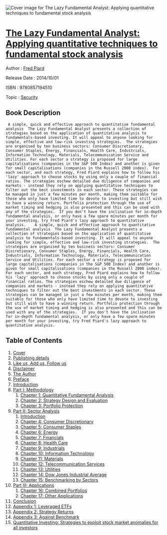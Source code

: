 ![Cover image for The Lazy Fundamental Analyst: Applying quantitative techniques to fundamental stock analysis](https://imgdetail.ebookreading.net/cover/cover/security/EB9780857194510.jpg)

[The Lazy Fundamental Analyst: Applying quantitative techniques to fundamental stock analysis](https://ebookreading.net/view/book/The+Lazy+Fundamental+Analyst%3A+Applying+quantitative+techniques+to+fundamental+stock+analysis-EB9780857194510_1.html "The Lazy Fundamental Analyst: Applying quantitative techniques to fundamental stock analysis")
====================================================================================================================

Author : [Fred Piard](https://ebookreading.net/search/author/Fred+Piard)

Release Date : 2014/10/01

ISBN : 9780857194510

Topic : [Security](https://ebookreading.net/search/category/security)

Book Description
-----------------

     A simple, quick and effective approach to quantitative fundamental analysis  The Lazy Fundamental Analyst presents a collection of strategies based on the application of quantitative analysis to fundamentals-based investing. It will appeal to anyone looking for simple, effective and low-risk investing strategies.  The strategies are organised by ten business sectors: Consumer Discretionary, Consumer Staples, Energy, Financials, Health Care, Industrials, Information Technology, Materials, Telecommunication Service and Utilities. For each sector a strategy is proposed for large capitalisations (companies in the S&P 500 Index) and another is given for small capitalisations (companies in the Russell 2000 index).  For each sector, and each strategy, Fred Piard explains how to follow his 'lazy' approach to choose stocks by using only a couple of financial ratios. The strategies eschew detailed due diligence of companies and markets - instead they rely on applying quantitative techniques to filter out the best investments in each sector. These strategies can be managed in just a few minutes per month, making them suitable for those who only have limited time to devote to investing but still wish to have a winning return. Portfolio protection through the use of market timing and hedging is also presented and this can be used with any of the strategies.  If you don't have the inclination for in-depth fundamental analysis, or only have a few spare minutes per month for your investing, try Fred Piard's lazy approach to quantitative analysis.    A simple, quick and effective approach to quantitative fundamental analysis  The Lazy Fundamental Analyst presents a collection of strategies based on the application of quantitative analysis to fundamentals-based investing. It will appeal to anyone looking for simple, effective and low-risk investing strategies.  The strategies are organised by ten business sectors: Consumer Discretionary, Consumer Staples, Energy, Financials, Health Care, Industrials, Information Technology, Materials, Telecommunication Service and Utilities. For each sector a strategy is proposed for large capitalisations (companies in the S&P 500 Index) and another is given for small capitalisations (companies in the Russell 2000 index).  For each sector, and each strategy, Fred Piard explains how to follow his 'lazy' approach to choose stocks by using only a couple of financial ratios. The strategies eschew detailed due diligence of companies and markets - instead they rely on applying quantitative techniques to filter out the best investments in each sector. These strategies can be managed in just a few minutes per month, making them suitable for those who only have limited time to devote to investing but still wish to have a winning return. Portfolio protection through the use of market timing and hedging is also presented and this can be used with any of the strategies.  If you don't have the inclination for in-depth fundamental analysis, or only have a few spare minutes per month for your investing, try Fred Piard's lazy approach to quantitative analysis.                 
Table of Contents
-----------------

1. [Cover](https://ebookreading.net/view/book/The+Lazy+Fundamental+Analyst%3A+Applying+quantitative+techniques+to+fundamental+stock+analysis-EB9780857194510_1.html)
1. [Publishing details](https://ebookreading.net/view/book/The+Lazy+Fundamental+Analyst%3A+Applying+quantitative+techniques+to+fundamental+stock+analysis-EB9780857194510_2.html)
1. [Like us, Add us, Follow us](https://ebookreading.net/view/book/The+Lazy+Fundamental+Analyst%3A+Applying+quantitative+techniques+to+fundamental+stock+analysis-EB9780857194510_3.html)
1. [Disclaimer](https://ebookreading.net/view/book/The+Lazy+Fundamental+Analyst%3A+Applying+quantitative+techniques+to+fundamental+stock+analysis-EB9780857194510_4.html)
1. [The Author](https://ebookreading.net/view/book/The+Lazy+Fundamental+Analyst%3A+Applying+quantitative+techniques+to+fundamental+stock+analysis-EB9780857194510_5.html)
1. [Preface](https://ebookreading.net/view/book/The+Lazy+Fundamental+Analyst%3A+Applying+quantitative+techniques+to+fundamental+stock+analysis-EB9780857194510_6.html)
1. [Introduction](https://ebookreading.net/view/book/The+Lazy+Fundamental+Analyst%3A+Applying+quantitative+techniques+to+fundamental+stock+analysis-EB9780857194510_7.html)
1. [Part I: Methodology](https://ebookreading.net/view/book/The+Lazy+Fundamental+Analyst%3A+Applying+quantitative+techniques+to+fundamental+stock+analysis-EB9780857194510_8.html)
    1. [  Chapter 1: Quantitative Fundamental Analysis](https://ebookreading.net/view/book/The+Lazy+Fundamental+Analyst%3A+Applying+quantitative+techniques+to+fundamental+stock+analysis-EB9780857194510_8.html#section7.1)
    1. [  Chapter 2: Strategy Design and Evaluation](https://ebookreading.net/view/book/The+Lazy+Fundamental+Analyst%3A+Applying+quantitative+techniques+to+fundamental+stock+analysis-EB9780857194510_8.html#section7.2)
    1. [  Chapter 3: Portfolio Protection](https://ebookreading.net/view/book/The+Lazy+Fundamental+Analyst%3A+Applying+quantitative+techniques+to+fundamental+stock+analysis-EB9780857194510_8.html#section7.3)
1. [Part II: Sector Analysis](https://ebookreading.net/view/book/The+Lazy+Fundamental+Analyst%3A+Applying+quantitative+techniques+to+fundamental+stock+analysis-EB9780857194510_9.html)
    1. [  Introduction](https://ebookreading.net/view/book/The+Lazy+Fundamental+Analyst%3A+Applying+quantitative+techniques+to+fundamental+stock+analysis-EB9780857194510_9.html#section8.1)
    1. [  Chapter 4: Consumer Discretionary](https://ebookreading.net/view/book/The+Lazy+Fundamental+Analyst%3A+Applying+quantitative+techniques+to+fundamental+stock+analysis-EB9780857194510_9.html#section8.2)
    1. [  Chapter 5: Consumer Staples](https://ebookreading.net/view/book/The+Lazy+Fundamental+Analyst%3A+Applying+quantitative+techniques+to+fundamental+stock+analysis-EB9780857194510_9.html#section8.3)
    1. [  Chapter 6: Energy](https://ebookreading.net/view/book/The+Lazy+Fundamental+Analyst%3A+Applying+quantitative+techniques+to+fundamental+stock+analysis-EB9780857194510_9.html#section8.4)
    1. [  Chapter 7: Financials](https://ebookreading.net/view/book/The+Lazy+Fundamental+Analyst%3A+Applying+quantitative+techniques+to+fundamental+stock+analysis-EB9780857194510_9.html#section8.5)
    1. [  Chapter 8: Health Care](https://ebookreading.net/view/book/The+Lazy+Fundamental+Analyst%3A+Applying+quantitative+techniques+to+fundamental+stock+analysis-EB9780857194510_9.html#section8.6)
    1. [  Chapter 9: Industrials](https://ebookreading.net/view/book/The+Lazy+Fundamental+Analyst%3A+Applying+quantitative+techniques+to+fundamental+stock+analysis-EB9780857194510_9.html#section8.7)
    1. [  Chapter 10: Information Technology](https://ebookreading.net/view/book/The+Lazy+Fundamental+Analyst%3A+Applying+quantitative+techniques+to+fundamental+stock+analysis-EB9780857194510_9.html#section8.8)
    1. [  Chapter 11: Materials](https://ebookreading.net/view/book/The+Lazy+Fundamental+Analyst%3A+Applying+quantitative+techniques+to+fundamental+stock+analysis-EB9780857194510_9.html#section8.9)
    1. [  Chapter 12: Telecommunication Services](https://ebookreading.net/view/book/The+Lazy+Fundamental+Analyst%3A+Applying+quantitative+techniques+to+fundamental+stock+analysis-EB9780857194510_9.html#section8.10)
    1. [  Chapter 13: Utilities](https://ebookreading.net/view/book/The+Lazy+Fundamental+Analyst%3A+Applying+quantitative+techniques+to+fundamental+stock+analysis-EB9780857194510_9.html#section8.11)
    1. [  Chapter 14: Dow Jones Industrial Average](https://ebookreading.net/view/book/The+Lazy+Fundamental+Analyst%3A+Applying+quantitative+techniques+to+fundamental+stock+analysis-EB9780857194510_9.html#section8.12)
    1. [  Chapter 15: Benchmarking by Sectors](https://ebookreading.net/view/book/The+Lazy+Fundamental+Analyst%3A+Applying+quantitative+techniques+to+fundamental+stock+analysis-EB9780857194510_9.html#section8.13)
1. [Part III: Applications](https://ebookreading.net/view/book/The+Lazy+Fundamental+Analyst%3A+Applying+quantitative+techniques+to+fundamental+stock+analysis-EB9780857194510_10.html)
    1. [  Chapter 16: Combined Portfolios](https://ebookreading.net/view/book/The+Lazy+Fundamental+Analyst%3A+Applying+quantitative+techniques+to+fundamental+stock+analysis-EB9780857194510_10.html#section9.1)
    1. [  Chapter 17: Other Applications](https://ebookreading.net/view/book/The+Lazy+Fundamental+Analyst%3A+Applying+quantitative+techniques+to+fundamental+stock+analysis-EB9780857194510_10.html#section9.2)
1. [Conclusion](https://ebookreading.net/view/book/The+Lazy+Fundamental+Analyst%3A+Applying+quantitative+techniques+to+fundamental+stock+analysis-EB9780857194510_11.html)
1. [Appendix 1: Leveraged ETFs](https://ebookreading.net/view/book/The+Lazy+Fundamental+Analyst%3A+Applying+quantitative+techniques+to+fundamental+stock+analysis-EB9780857194510_12.html)
1. [Appendix 2: Strategy Returns](https://ebookreading.net/view/book/The+Lazy+Fundamental+Analyst%3A+Applying+quantitative+techniques+to+fundamental+stock+analysis-EB9780857194510_13.html)
1. [Appendix 3: Against Benchmark](https://ebookreading.net/view/book/The+Lazy+Fundamental+Analyst%3A+Applying+quantitative+techniques+to+fundamental+stock+analysis-EB9780857194510_14.html)
1. [Quantitative Investing: Strategies to exploit stock market anomalies for all investors](https://ebookreading.net/view/book/The+Lazy+Fundamental+Analyst%3A+Applying+quantitative+techniques+to+fundamental+stock+analysis-EB9780857194510_15.html)
